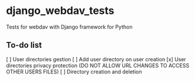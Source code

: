 # django_webdav_tests
Tests for webdav with Django framework for Python

## To-do list

[ ] User directories gestion
  [ ] Add user directory on user creation
  [x] User directories privacy protection (DO NOT ALLOW URL CHANGES TO ACCESS OTHER
          USERS FILES)
[ ] Directory creation and deletion 
